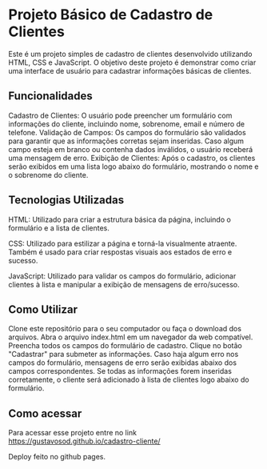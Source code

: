 # Projeto Básico de Cadastro de Clientes

Este é um projeto simples de cadastro de clientes desenvolvido utilizando HTML, CSS e JavaScript. O objetivo deste projeto é demonstrar como criar uma interface de usuário para cadastrar informações básicas de clientes.

## Funcionalidades

Cadastro de Clientes: O usuário pode preencher um formulário com informações do cliente, incluindo nome, sobrenome, email e número de telefone.
Validação de Campos: Os campos do formulário são validados para garantir que as informações corretas sejam inseridas. Caso algum campo esteja em branco ou contenha dados inválidos, o usuário receberá uma mensagem de erro.
Exibição de Clientes: Após o cadastro, os clientes serão exibidos em uma lista logo abaixo do formulário, mostrando o nome e o sobrenome do cliente.

## Tecnologias Utilizadas

HTML: Utilizado para criar a estrutura básica da página, incluindo o formulário e a lista de clientes.

CSS: Utilizado para estilizar a página e torná-la visualmente atraente. Também é usado para criar respostas visuais aos estados de erro e sucesso.

JavaScript: Utilizado para validar os campos do formulário, adicionar clientes à lista e manipular a exibição de mensagens de erro/sucesso.

## Como Utilizar

Clone este repositório para o seu computador ou faça o download dos arquivos.
Abra o arquivo index.html em um navegador da web compatível.
Preencha todos os campos do formulário de cadastro.
Clique no botão "Cadastrar" para submeter as informações.
Caso haja algum erro nos campos do formulário, mensagens de erro serão exibidas abaixo dos campos correspondentes.
Se todas as informações forem inseridas corretamente, o cliente será adicionado à lista de clientes logo abaixo do formulário.

## Como acessar

Para acessar esse projeto entre no link https://gustavosod.github.io/cadastro-cliente/

Deploy feito no github pages.
